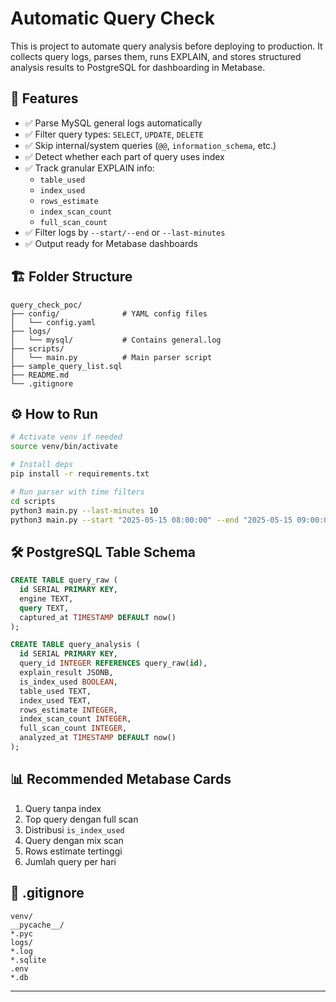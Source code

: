 # Automatic Query Check

This is project to automate query analysis before deploying to production. It collects query logs, parses them, runs EXPLAIN, and stores structured analysis results to PostgreSQL for dashboarding in Metabase.

## 🚀 Features

- ✅ Parse MySQL general logs automatically
- ✅ Filter query types: `SELECT`, `UPDATE`, `DELETE`
- ✅ Skip internal/system queries (`@@`, `information_schema`, etc.)
- ✅ Detect whether each part of query uses index
- ✅ Track granular EXPLAIN info:
  - `table_used`
  - `index_used`
  - `rows_estimate`
  - `index_scan_count`
  - `full_scan_count`
- ✅ Filter logs by `--start/--end` or `--last-minutes`
- ✅ Output ready for Metabase dashboards

## 🏗️ Folder Structure

```
query_check_poc/
├── config/              # YAML config files
│   └── config.yaml
├── logs/
│   └── mysql/           # Contains general.log
├── scripts/
│   └── main.py          # Main parser script
├── sample_query_list.sql
├── README.md
└── .gitignore
```

## ⚙️ How to Run

```bash
# Activate venv if needed
source venv/bin/activate

# Install deps
pip install -r requirements.txt

# Run parser with time filters
cd scripts
python3 main.py --last-minutes 10
python3 main.py --start "2025-05-15 08:00:00" --end "2025-05-15 09:00:00"
```

## 🛠 PostgreSQL Table Schema

```sql
CREATE TABLE query_raw (
  id SERIAL PRIMARY KEY,
  engine TEXT,
  query TEXT,
  captured_at TIMESTAMP DEFAULT now()
);

CREATE TABLE query_analysis (
  id SERIAL PRIMARY KEY,
  query_id INTEGER REFERENCES query_raw(id),
  explain_result JSONB,
  is_index_used BOOLEAN,
  table_used TEXT,
  index_used TEXT,
  rows_estimate INTEGER,
  index_scan_count INTEGER,
  full_scan_count INTEGER,
  analyzed_at TIMESTAMP DEFAULT now()
);
```

## 📊 Recommended Metabase Cards

1. Query tanpa index
2. Top query dengan full scan
3. Distribusi `is_index_used`
4. Query dengan mix scan
5. Rows estimate tertinggi
6. Jumlah query per hari

## 🔐 .gitignore

```
venv/
__pycache__/
*.pyc
logs/
*.log
*.sqlite
.env
*.db
```

---

